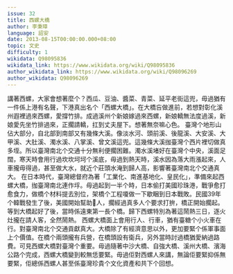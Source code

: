 ```yaml
---
issue: 32
title: 西螺大橋
author: 李秉璋
language: 詔安
date: 2013-08-15T00:00:00.000+08:00
topic: 文史
difficulty: 1
wikidata: Q98095836
wikidata_link: https://www.wikidata.org/wiki/Q98095836
author_wikidata_link: https://www.wikidata.org/wiki/Q98096269
author_wikidata: Q98096269
---
```

講著西螺，大家會想著麼个？西瓜、豆油、醬菜、青菜、延平老街這兜，毋過猶有一件係上港有名聲，下港真出名个「西螺大橋」。在大橋吂做進前，若想對彰化溪州遐裡過來西螺，愛撐竹排。成過溪州个新娘嫁過來西螺，新娘轎無法度過溪，新娘愛先坐竹排過來，正擱請轎，扛到丈夫屋下。想著無奈嘛心色。
臺灣个地形山佔大部分，自北部到南部又有幾條大溪。像淡水河、頭前溪、後龍溪、大安溪、大甲溪、大肚溪、濁水溪、八掌溪、曾文溪這兜。這幾條大溪拁臺灣个西片裡切做真多垤。所以臺灣南北个交通十分無利便擱困難。濁水溪堵好在臺灣个中央，溪面足闊，寒天時會用行過坎坎坷坷个溪底，毋過到熱天時，溪水因為落大雨漲起來，人車攏毋得過，甚至做大水，就近个莊頭水淹到歸人高，影響著臺灣南北个交通真大。
在日本時代，臺灣總督府為著「工業化、南進基地化、皇民化」，準備來起西螺大橋，拁臺灣南北連作垺。毋過起到一半个時，日本偷打美國珍珠港，戰爭愈打愈食力，做橋个材料提去別位，架橋个工程嗄做一下歇睏到日本戰敗。民國39年个韓戰發生了後，美國開始幫助𫣆人，擱經過真多人个要求打拚，橋正開始擱起。等到大橋起好了後，當時係遠東第一長个橋。歸下西螺特別為著這鬧熱三日，逐火灶攏在請人客，全然鬧熱。
西螺大橋面上會用行人、行車，猶有臺糖个小火車在行。對臺灣南北个交通貢獻真大。大橋除了有經濟意思以外，更加要緊个係軍事面上个價值。在橋个兩頭攏有兵營，在橋頭設有衛兵，另外當時討過橋猶愛納過路費。可見西螺大橋對臺灣个重要。毋過隨著中沙大橋、自強大橋、溪州大橋、濱海公路个完成，西螺大橋變到較無恁要緊。毋過佢對西螺人來講，無論佢要緊抑係無要緊，佢總係西螺人甚至係臺灣珍貴个文化資產和共下个回想。